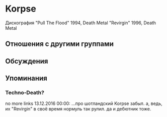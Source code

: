 # Korpse

Дискография
"Pull The Flood" 1994, Death Metal
"Revirgin" 1996, Death Metal

## Отношения с другими группами


## Обсуждения


## Упоминания

### Techno-Death?

no more links 13.12.2016 00:00:
...про шотландский Korpse забыл. а, ведь, их "Revirgin" в своё время нормуль так рулил. да и дебютник тоже. 

